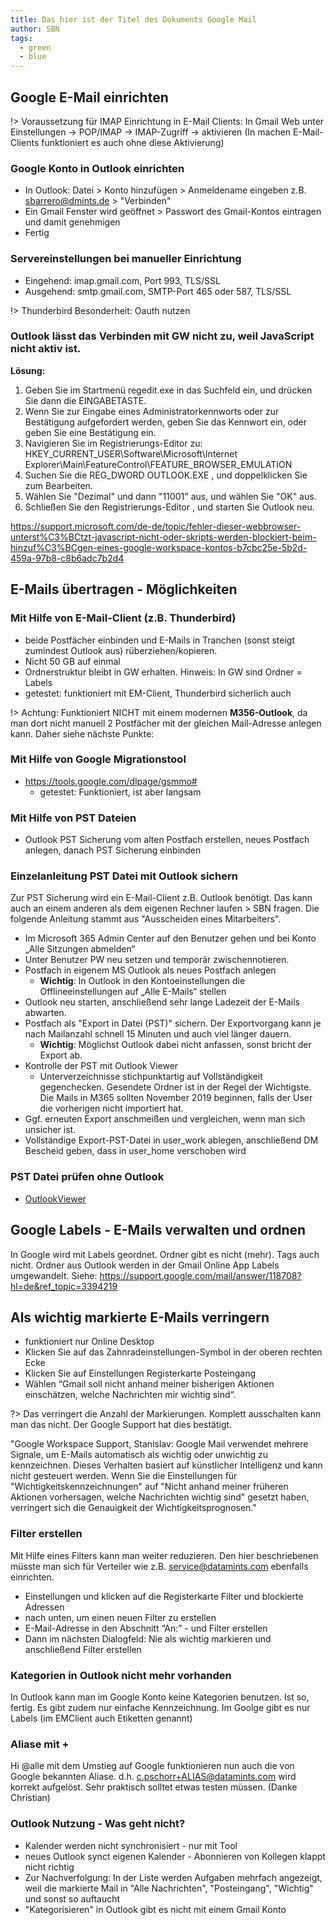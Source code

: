 ```yaml
---
title: Das hier ist der Titel des Dokuments Google Mail
author: SBN
tags:
  - green
  - blue
---
```

## Google E-Mail einrichten

!> Voraussetzung für IMAP Einrichtung in E-Mail Clients: In Gmail Web unter Einstellungen -> POP/IMAP -> IMAP-Zugriff -> aktivieren (In machen E-Mail-Clients funktioniert es auch ohne diese Aktivierung)

### Google Konto in Outlook einrichten
- In Outlook: Datei > Konto hinzufügen > Anmeldename eingeben z.B. sbarrero@dmints.de > "Verbinden"
- Ein Gmail Fenster wird geöffnet > Passwort des Gmail-Kontos eintragen und damit genehmigen 
- Fertig

### Servereinstellungen bei manueller Einrichtung
- Eingehend: imap.gmail.com, Port 993, TLS/SSL
- Ausgehend: smtp.gmail.com, SMTP-Port	465 oder 587, TLS/SSL

!> Thunderbird Besonderheit: Oauth nutzen

### Outlook lässt das Verbinden mit GW nicht zu, weil JavaScript nicht aktiv ist. 

**Lösung:**
1. Geben Sie im Startmenü regedit.exe in das Suchfeld ein, und drücken Sie dann die EINGABETASTE.
1. Wenn Sie zur Eingabe eines Administratorkennworts oder zur Bestätigung aufgefordert werden, geben Sie das Kennwort ein, oder geben Sie eine Bestätigung ein.
1. Navigieren Sie im Registrierungs-Editor zu: HKEY_CURRENT_USER\Software\Microsoft\Internet Explorer\Main\FeatureControl\FEATURE_BROWSER_EMULATION
1. Suchen Sie die REG_DWORD OUTLOOK.EXE , und doppelklicken Sie zum Bearbeiten.
1. Wählen Sie "Dezimal" und dann "11001" aus, und wählen Sie "OK" aus.
1. Schließen Sie den Registrierungs-Editor , und starten Sie Outlook neu.

https://support.microsoft.com/de-de/topic/fehler-dieser-webbrowser-unterst%C3%BCtzt-javascript-nicht-oder-skripts-werden-blockiert-beim-hinzuf%C3%BCgen-eines-google-workspace-kontos-b7cbc25e-5b2d-459a-97b8-c8b6adc7b2d4

## E-Mails übertragen - Möglichkeiten

### Mit Hilfe von E-Mail-Client (z.B. Thunderbird)
- beide Postfächer einbinden und E-Mails in Tranchen (sonst steigt zumindest Outlook aus) rüberziehen/kopieren. 
- Nicht 50 GB auf einmal 
- Ordnerstruktur bleibt in GW erhalten. Hinweis: In GW sind Ordner = Labels 
- getestet: funktioniert mit EM-Client, Thunderbird sicherlich auch

!> Achtung: Funktioniert NICHT mit einem modernen **M356-Outlook**, da man dort nicht manuell 2 Postfächer mit der gleichen Mail-Adresse anlegen kann. Daher siehe nächste Punkte:
  
### Mit Hilfe von Google Migrationstool 
- https://tools.google.com/dlpage/gsmmo#
  - getestet: Funktioniert, ist aber langsam
  
### Mit Hilfe von PST Dateien
- Outlook PST Sicherung vom alten Postfach erstellen, neues Postfach anlegen, danach PST Sicherung einbinden

### Einzelanleitung PST Datei mit Outlook sichern
Zur PST Sicherung wird ein E-Mail-Client z.B. Outlook benötigt. Das kann auch an einem anderen als dem eigenen Rechner laufen > SBN fragen. Die folgende Anleitung stammt aus "Ausscheiden eines Mitarbeiters".
  
- Im Microsoft 365 Admin Center auf den Benutzer gehen und bei Konto „Alle Sitzungen abmelden“ 
- Unter Benutzer PW neu setzen und temporär zwischennotieren. 
- Postfach in eigenem MS Outlook als neues Postfach anlegen
  - **Wichtig**: In Outlook in den Kontoeinstellungen die Offlineeinstellungen auf „Alle E-Mails“ stellen
- Outlook neu starten, anschließend sehr lange Ladezeit der E-Mails abwarten. 
- Postfach als "Export in Datei (PST)" sichern. Der Exportvorgang kann je nach Mailanzahl schnell 15 Minuten und auch viel länger dauern.
  - **Wichtig**: Möglichst Outlook dabei nicht anfassen, sonst bricht der Export ab. 
- Kontrolle der PST mit Outlook Viewer
  - Unterverzeichnisse stichpunktartig auf Vollständigkeit gegenchecken. Gesendete Ordner ist in der Regel der Wichtigste. Die Mails in M365 sollten November 2019 beginnen, falls der User die vorherigen nicht importiert hat.
- Ggf. erneuten Export anschmeißen und vergleichen, wenn man sich unsicher ist. 
- Vollständige Export-PST-Datei in user_work ablegen, anschließend DM Bescheid geben, dass in user_home verschoben wird

### PST Datei prüfen ohne Outlook
- [OutlookViewer ](https://www.coolutils.com/OutlookViewer )

## Google Labels - E-Mails verwalten und ordnen
In Google wird mit Labels geordnet. Ordner gibt es nicht (mehr). Tags auch nicht. Ordner aus Outlook werden in der Gmail Online App Labels umgewandelt. 
Siehe: [https://support.google.com/mail/answer/118708?hl=de&ref_topic=3394219 ](https://support.google.com/mail/answer/118708?hl=de&ref_topic=3394219 )

## Als wichtig markierte E-Mails verringern
- funktioniert nur Online Desktop 
- Klicken Sie auf das Zahnradeinstellungen-Symbol in der oberen rechten Ecke
- Klicken Sie auf Einstellungen Registerkarte Posteingang
- Wählen “Gmail soll nicht anhand meiner bisherigen Aktionen einschätzen, welche Nachrichten mir wichtig sind“.

?> Das verringert die Anzahl der Markierungen. Komplett ausschalten kann man das nicht. Der Google Support hat dies bestätigt. 

"Google Workspace Support, Stanislav: Google Mail verwendet mehrere Signale, um E-Mails automatisch als wichtig oder unwichtig zu kennzeichnen. Dieses Verhalten basiert auf künstlicher Intelligenz und kann nicht gesteuert werden. Wenn Sie die Einstellungen für "Wichtigkeitskennzeichnungen" auf "Nicht anhand meiner früheren Aktionen vorhersagen, welche Nachrichten wichtig sind" gesetzt haben, verringert sich die Genauigkeit der Wichtigkeitsprognosen."

### Filter erstellen
Mit Hilfe eines Filters kann man weiter reduzieren. Den hier beschriebenen müsste man sich für Verteiler wie z.B. service@datamints.com ebenfalls einrichten. 
- Einstellungen und klicken auf die Registerkarte Filter und blockierte Adressen
- nach unten, um einen neuen Filter zu erstellen
- E-Mail-Adresse in den Abschnitt “An:” - und Filter erstellen
- Dann im nächsten Dialogfeld: Nie als wichtig markieren und anschließend Filter erstellen

### Kategorien in Outlook nicht mehr vorhanden
In Outlook kann man im Google Konto keine Kategorien benutzen. Ist so, fertig. Es gibt zudem nur einfache Kennzeichnung. 
Im Goolge gibt es nur Labels (im EMClient auch Etiketten genannt)


### Aliase mit +
Hi @alle mit dem Umstieg auf Google funktionieren nun auch die von Google bekannten Aliase. d.h. c.pschorr+ALIAS@datamints.com wird korrekt aufgelöst. Sehr praktisch solltet etwas testen müssen.
(Danke Christian)

### Outlook Nutzung - Was geht nicht? 
- Kalender werden nicht synchronisiert - nur mit Tool
- neues Outlook synct eigenen Kalender - Abonnieren von Kollegen klappt nicht richtig
- Zur Nachverfolgung: In der Liste werden Aufgaben mehrfach angezeigt, weil die markierte Mail in "Alle Nachrichten", "Posteingang", "Wichtig" und sonst so auftaucht
- "Kategorisieren" in Outlook gibt es nicht mit einem Gmail Konto 

